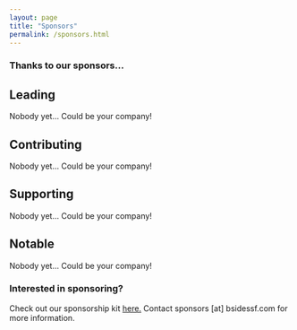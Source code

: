 ```yaml
---
layout: page
title: "Sponsors"
permalink: /sponsors.html
--- 
```


### Thanks to our sponsors...

## Leading

Nobody yet... Could be your company!

## Contributing

Nobody yet... Could be your company!

## Supporting

Nobody yet... Could be your company!

## Notable

Nobody yet... Could be your company!

### Interested in sponsoring?

Check out our sponsorship kit [here.](https://drive.google.com/file/d/0B4AZp6zKOTrDWGFUazFvQ25oQW8/view?usp=sharing)
Contact sponsors [at] bsidessf.com for more information.
